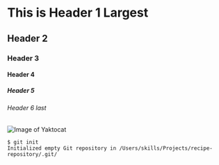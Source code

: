 # This is Header 1 Largest
## Header 2
### Header 3
#### Header 4
##### Header 5 
###### Header 6 last
![Image of Yaktocat](https://octodex.github.com/images/yaktocat.png)
```
$ git init
Initialized empty Git repository in /Users/skills/Projects/recipe-repository/.git/
```
